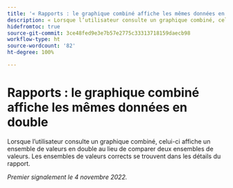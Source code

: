 ```yaml
---
title: '« Rapports : le graphique combiné affiche les mêmes données en double »'
description: « Lorsque l’utilisateur consulte un graphique combiné, celui-ci affiche un ensemble de valeurs en double au lieu de comparer deux ensembles de valeurs. Les ensembles de valeurs corrects se trouvent dans les détails du rapport. »
hidefromtoc: true
source-git-commit: 3ce48fed9e3e7b57e2775c33313718159daecb98
workflow-type: ht
source-wordcount: '82'
ht-degree: 100%

---
```



# Rapports : le graphique combiné affiche les mêmes données en double

Lorsque l’utilisateur consulte un graphique combiné, celui-ci affiche un ensemble de valeurs en double au lieu de comparer deux ensembles de valeurs. Les ensembles de valeurs corrects se trouvent dans les détails du rapport.

_Premier signalement le 4 novembre 2022._

